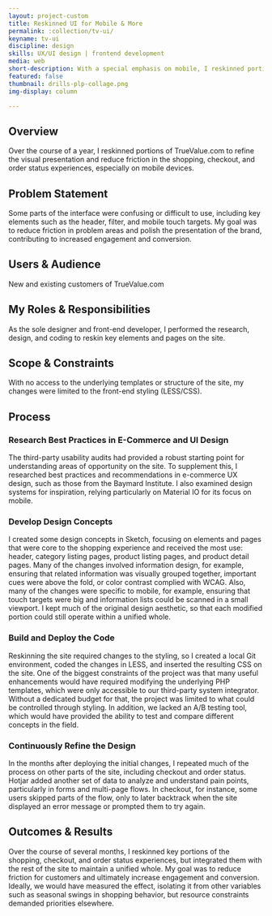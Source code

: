 ```yaml
---
layout: project-custom
title: Reskinned UI for Mobile & More
permalink: :collection/tv-ui/
keyname: tv-ui
discipline: design
skills: UX/UI design | frontend development
media: web
short-description: With a special emphasis on mobile, I reskinned portions of True Value's e-commerce site to refine the visual presentation and reduce friction in the shopping, checkout, and order status experiences.
featured: false
thumbnail: drills-plp-collage.png
img-display: column

---
```

<h2>Overview</h2>
<p>Over the course of a year, I reskinned portions of TrueValue.com to refine the visual presentation and reduce friction in the shopping, checkout, and order status experiences, especially on mobile devices.</p>

<h2>Problem Statement</h2>
<p>Some parts of the interface were confusing or difficult to use, including key elements such as the header, filter, and mobile touch targets. My goal was to reduce friction in problem areas and polish the presentation of the brand, contributing to increased engagement and conversion.</p>

<h2>Users & Audience</h2>
<p>New and existing customers of TrueValue.com</p>

<h2>My Roles & Responsibilities</h2>
<p>As the sole designer and front-end developer, I performed the research, design, and coding to reskin key elements and pages on the site. </p>

<h2>Scope & Constraints</h2>
<p>With no access to the underlying templates or structure of the site, my changes were limited to the front-end styling (LESS/CSS).</p>

<h2>Process</h2>
<h3>Research Best Practices in E-Commerce and UI Design</h3>
<p>The third-party usability audits had provided a robust starting point for understanding areas of opportunity on the site. To supplement this, I researched best practices and recommendations in e-commerce UX design, such as those from the Baymard Institute. I also examined design systems for inspiration, relying particularly on Material IO for its focus on mobile.</p> 
<h3>Develop Design Concepts</h3>
<p>I created some design concepts in Sketch, focusing on elements and pages that were core to the shopping experience and received the most use: header, category listing pages, product listing pages, and product detail pages. Many of the changes involved information design, for example, ensuring that related information was visually grouped together, important cues were above the fold, or color contrast complied with WCAG. Also, many of the changes were specific to mobile, for example, ensuring that touch targets were big and information lists could be scanned in a small viewport. I kept much of the original design aesthetic, so that each modified portion could still operate within a unified whole.</p>
<h3>Build and Deploy the Code</h3>
<p>Reskinning the site required changes to the styling, so I created a local Git environment, coded the changes in LESS, and inserted the resulting CSS on the site. One of the biggest constraints of the project was that many useful enhancements would have required modifying the underlying PHP templates, which were only accessible to our third-party system integrator. Without a dedicated budget for that, the project was limited to what could be controlled through styling. In addition, we lacked an A/B testing tool, which would have provided the ability to test and compare different concepts in the field.</p>
<h3>Continuously Refine the Design</h3>
<p>In the months after deploying the initial changes, I repeated much of the process on other parts of the site, including checkout and order status. Hotjar added another set of data to analyze and understand pain points, particularly in forms and multi-page flows. In checkout, for instance, some users skipped parts of the flow, only to later backtrack when the site displayed an error message or prompted them to try again.
</p>
<h2>Outcomes & Results</h2>
<p>Over the course of several months, I reskinned key portions of the shopping, checkout, and order status experiences, but integrated them with the rest of the site to maintain a unified whole. My goal was to reduce friction for customers and ultimately increase engagement and conversion. Ideally, we would have measured the effect, isolating it from other variables such as seasonal swings in shopping behavior, but resource constraints demanded priorities elsewhere.</p>


